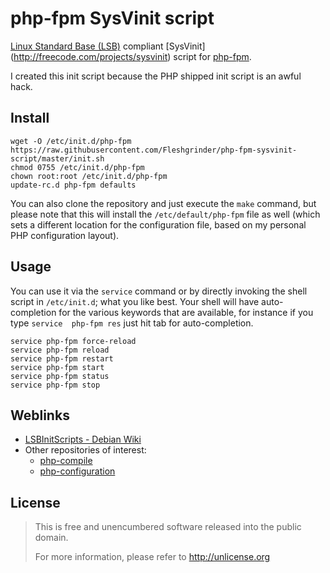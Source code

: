 # php-fpm SysVinit script
[Linux Standard Base (LSB)](http://www.linuxfoundation.org/collaborate/workgroups/lsb) compliant [SysVinit]
(http://freecode.com/projects/sysvinit) script for [php-fpm](https://php.net/install.fpm).

I created this init script because the PHP shipped init script is an awful hack.

## Install
```shell
wget -O /etc/init.d/php-fpm https://raw.githubusercontent.com/Fleshgrinder/php-fpm-sysvinit-script/master/init.sh
chmod 0755 /etc/init.d/php-fpm
chown root:root /etc/init.d/php-fpm
update-rc.d php-fpm defaults
```

You can also clone the repository and just execute the `make` command, but please note that this will install the
`/etc/default/php-fpm` file as well (which sets a different location for the configuration file, based on my personal
PHP configuration layout).

## Usage
You can use it via the `service` command or by directly invoking the shell script in `/etc/init.d`; what you like best. 
Your shell will have auto-completion for the various keywords that are available, for instance if you type `service 
php-fpm res` just hit tab for auto-completion.

```shell
service php-fpm force-reload
service php-fpm reload
service php-fpm restart
service php-fpm start
service php-fpm status
service php-fpm stop
```

## Weblinks
- [LSBInitScripts - Debian Wiki](https://wiki.debian.org/LSBInitScripts)
- Other repositories of interest:
    - [php-compile](https://github.com/Fleshgrinder/php-compile)
    - [php-configuration](https://github.com/Fleshgrinder/php-configuration)

## License
> This is free and unencumbered software released into the public domain.
>
> For more information, please refer to <http://unlicense.org>
